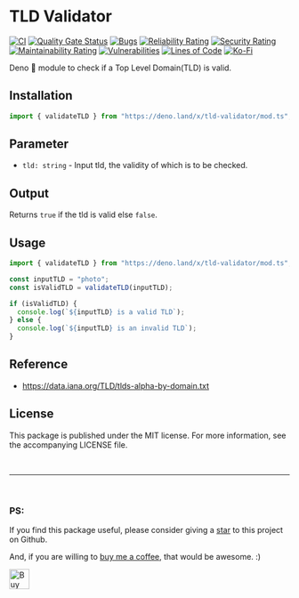 # TLD Validator

[![CI](https://github.com/arghyadeep-k/deno-tld-validator/actions/workflows/deno-ci.yml/badge.svg?branch=main)](https://github.com/arghyadeep-k/deno-tld-validator/actions/workflows/deno-ci.yml)
[![Quality Gate Status](https://sonarcloud.io/api/project_badges/measure?project=arghyadeep-k_deno-tld-validator&metric=alert_status)](https://sonarcloud.io/dashboard?id=arghyadeep-k_deno-tld-validator)
[![Bugs](https://sonarcloud.io/api/project_badges/measure?project=arghyadeep-k_deno-tld-validator&metric=bugs)](https://sonarcloud.io/dashboard?id=arghyadeep-k_deno-tld-validator)
[![Reliability Rating](https://sonarcloud.io/api/project_badges/measure?project=arghyadeep-k_deno-tld-validator&metric=reliability_rating)](https://sonarcloud.io/dashboard?id=arghyadeep-k_deno-tld-validator)
[![Security Rating](https://sonarcloud.io/api/project_badges/measure?project=arghyadeep-k_deno-tld-validator&metric=security_rating)](https://sonarcloud.io/dashboard?id=arghyadeep-k_deno-tld-validator)
[![Maintainability Rating](https://sonarcloud.io/api/project_badges/measure?project=arghyadeep-k_deno-tld-validator&metric=sqale_rating)](https://sonarcloud.io/dashboard?id=arghyadeep-k_deno-tld-validator)
[![Vulnerabilities](https://sonarcloud.io/api/project_badges/measure?project=arghyadeep-k_deno-tld-validator&metric=vulnerabilities)](https://sonarcloud.io/dashboard?id=arghyadeep-k_deno-tld-validator)
[![Lines of Code](https://sonarcloud.io/api/project_badges/measure?project=arghyadeep-k_deno-tld-validator&metric=ncloc)](https://sonarcloud.io/dashboard?id=arghyadeep-k_deno-tld-validator)
[![Ko-Fi](https://img.shields.io/badge/buy%20me%20a%20coffee-donate-yellow.svg)](https://ko-fi.com/arghyadeep)

Deno 🦕 module to check if a Top Level Domain(TLD) is valid.

## Installation

```typescript
import { validateTLD } from "https://deno.land/x/tld-validator/mod.ts";
```

## Parameter

- `tld: string` - Input tld, the validity of which is to be checked.

## Output

Returns `true` if the tld is valid else `false`.

## Usage

```typescript
import { validateTLD } from "https://deno.land/x/tld-validator/mod.ts";

const inputTLD = "photo";
const isValidTLD = validateTLD(inputTLD);

if (isValidTLD) {
  console.log(`${inputTLD} is a valid TLD`);
} else {
  console.log(`${inputTLD} is an invalid TLD`);
}
```

## Reference

- https://data.iana.org/TLD/tlds-alpha-by-domain.txt

## License

This package is published under the MIT license. For more information, see the
accompanying LICENSE file.

<br>

---

<br>

### PS:

If you find this package useful, please consider giving a
[star](https://github.com/arghyadeep-k/deno-tld-validator) to this project on
Github.

And, if you are willing to [buy me a coffee](https://ko-fi.com/arghyadeep), that
would be awesome. :)

<a href='https://ko-fi.com/arghyadeep' target='_blank'><img height='36' style='border:0px;height:36px;' src='https://cdn.ko-fi.com/cdn/kofi1.png?v=2' border='0' alt='Buy Me a Coffee at ko-fi.com' /></a>

